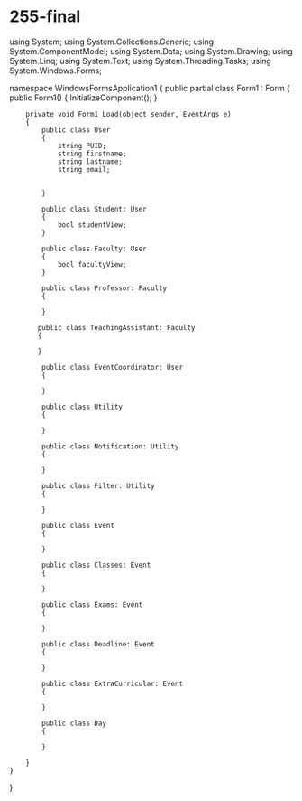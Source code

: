 # 255-final
using System;
using System.Collections.Generic;
using System.ComponentModel;
using System.Data;
using System.Drawing;
using System.Linq;
using System.Text;
using System.Threading.Tasks;
using System.Windows.Forms;

namespace WindowsFormsApplication1
{
    public partial class Form1 : Form
    {
        public Form1()
        {
            InitializeComponent();
        }

        private void Form1_Load(object sender, EventArgs e)
        {
            public class User
            {
                string PUID;
                string firstname;
                string lastname;
                string email;


            }

            public class Student: User
            {
                bool studentView;
            }

            public class Faculty: User
            {
                bool facultyView;
            }

            public class Professor: Faculty
            {

            }

           public class TeachingAssistant: Faculty
           {

           }

            public class EventCoordinator: User
            {

            }

            public class Utility
            {
                   
            }

            public class Notification: Utility
            {

            }

            public class Filter: Utility
            {

            }

            public class Event
            {

            }

            public class Classes: Event
            {

            }

            public class Exams: Event
            {

            }
            
            public class Deadline: Event
            {

            }

            public class ExtraCurricular: Event
            {

            }

            public class Day
            {

            }
            
        }
    }
}
